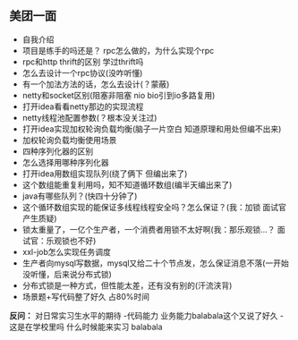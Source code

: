 ## 美团一面
* 自我介绍
* 项目是练手的吗还是？ rpc怎么做的，为什么实现个rpc
* rpc和http thrift的区别 学过thrift吗
* 怎么去设计一个rpc协议(没咋听懂)
* 有一个加法方法的话，怎么去设计(？蒙蔽)
* netty和socket区别(阻塞非阻塞 nio bio引到io多路复用)
* 打开idea看看netty那边的实现流程
* netty线程池配置参数(？根本没关注过)
* 打开idea实现加权轮询负载均衡(脑子一片空白 知道原理和用处但编不出来)
* 加权轮询负载均衡使用场景
* 四种序列化器的区别
* 怎么选择用哪种序列化器
* 打开idea用数组实现队列(绕了俩下 但编出来了)
* 这个数组能重复利用吗，知不知道循环数组(编半天编出来了)
* java有哪些队列？(快四十分钟了)
* 这个循环数组实现的能保证多线程线程安全吗？怎么保证？(我：加锁 面试官产生质疑)
* 锁太重量了，一亿个生产者，一个消费者用锁不太好啊(我：那乐观锁...？ 面试官：乐观锁也不好)
* xxl-job怎么实现任务调度
* 生产者向mysql写数据，mysql又给二十个节点发，怎么保证消息不落(一开始没听懂，后来说分布式锁)
* 分布式锁是一种方式，但性能太差，还有没有别的(汗流浃背)
* 场景题+写代码整了好久 占80%时间

**反问：** 对日常实习生水平的期待
-代码能力 业务能力balabala这个又说了好久
-这是在学校里吗 什么时候能来实习 balabala